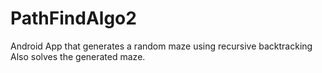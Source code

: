 # PathFindAlgo2

Android App that generates a random maze using recursive backtracking
Also solves the generated maze.
